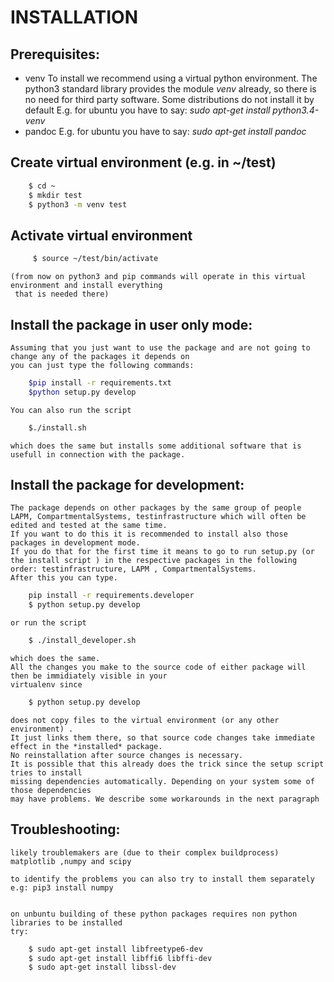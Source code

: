 # INSTALLATION
## Prerequisites:
  - venv
    To install we recommend using a virtual python environment.
    The python3 standard library provides the module *venv* already, so there is no need for third party
    software.
    Some distributions do not install it by default
    E.g. for ubuntu you have to say:
    *sudo apt-get install python3.4-venv*
  - pandoc
    E.g. for ubuntu you have to say:
    *sudo apt-get install pandoc*

## Create virtual environment (e.g. in ~/test)
```bash
    $ cd ~
    $ mkdir test
    $ python3 -m venv test
```
## Activate virtual environment
```bash
     $ source ~/test/bin/activate
```
    (from now on python3 and pip commands will operate in this virtual environment and install everything
     that is needed there)
## Install the package in user only mode:
    Assuming that you just want to use the package and are not going to change any of the packages it depends on
    you can just type the following commands:
```bash
    $pip install -r requirements.txt
    $python setup.py develop
```
    You can also run the script 
```bash
    $./install.sh 
```
    which does the same but installs some additional software that is
    usefull in connection with the package.


## Install the package for development:
    The package depends on other packages by the same group of people LAPM, CompartmentalSystems, testinfrastructure which will often be edited and tested at the same time.
    If you want to do this it is recommended to install also those packages in development mode.
    If you do that for the first time it means to go to run setup.py (or the install script ) in the respective packages in the following order: testinfrastructure, LAPM , CompartmentalSystems.
    After this you can type.
```bash    
    pip install -r requirements.developer
    $ python setup.py develop
```
    or run the script 
```bash    
    $ ./install_developer.sh 
```
    which does the same.
    All the changes you make to the source code of either package will then be immidiately visible in your 
    virtualenv since 
```bash    
    $ python setup.py develop 
```
    does not copy files to the virtual environment (or any other environment) .
    It just links them there, so that source code changes take immediate effect in the *installed* package.
    No reinstallation after source changes is necessary.
    It is possible that this already does the trick since the setup script tries to install
    missing dependencies automatically. Depending on your system some of those dependencies
    may have problems. We describe some workarounds in the next paragraph

## Troubleshooting:
    likely troublemakers are (due to their complex buildprocess)
    matplotlib ,numpy and scipy

    to identify the problems you can also try to install them separately
    e.g: pip3 install numpy


    on unbuntu building of these python packages requires non python libraries to be installed
    try:
```bash
    $ sudo apt-get install libfreetype6-dev
    $ sudo apt-get install libffi6 libffi-dev
    $ sudo apt-get install libssl-dev
```
